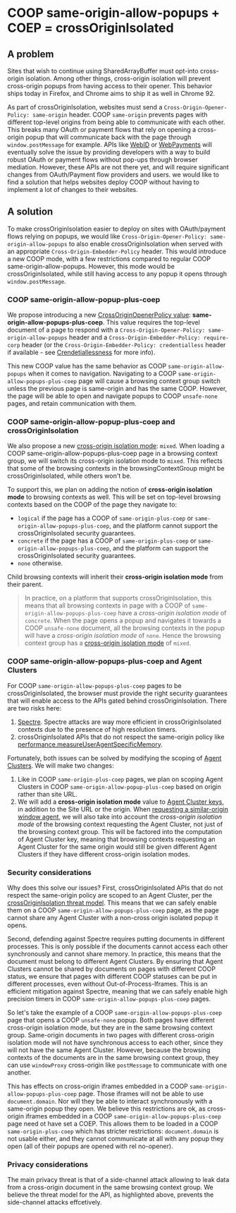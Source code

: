 # COOP same-origin-allow-popups + COEP = crossOriginIsolated

## A problem

Sites that wish to continue using SharedArrayBuffer must opt-into cross-origin isolation. Among other things, cross-origin isolation will prevent cross-origin popups from having access to their opener. This behavior ships today in Firefox, and Chrome aims to ship it as well in Chrome 92.

As part of crossOriginIsolation, websites must send a `Cross-Origin-Opener-Policy: same-origin` header. COOP `same-origin` prevents pages with different top-level origins from being able to communicate with each other. This breaks many OAuth or payment flows that rely on opening a cross-origin popup that will communicate back with the page through `window.postMessage` for example. APIs like [WebID](https://github.com/WICG/WebID/blob/main/README.md) or [WebPayments](https://github.com/w3c/webpayments/blob/gh-pages/proposals/arch2020.md) will eventually solve the issue by providing developers with a way to build robust OAuth or payment flows without pop-ups through browser mediation. However, these APIs are not there yet, and will require significant changes from OAuth/Payment flow providers and users. we would like to find a solution that helps websites deploy COOP without having to implement a lot of changes to their websites.

## A solution

To make crossOriginIsolation easier to deploy on sites with OAuth/payment flows relying on popups, we would like `Cross-Origin-Opener-Policy: same-origin-allow-popups` to also enable crossOriginIsolation when served with an appropriate `Cross-Origin-Embedder-Policy` header. This would introduce a new COOP mode, with a few restrictions compared to regular COOP same-origin-allow-popups. However, this mode would be crossOriginIsolated, while still having access to any popup it opens through `window.postMessage`.

### COOP same-origin-allow-popup-plus-coep

We propose introducing a new [CrossOriginOpenerPolicy value](https://html.spec.whatwg.org/multipage/origin.html#cross-origin-opener-policy-value): **same-origin-allow-popups-plus-coep**. This value requires the top-level document of a page to respond with a `Cross-Origin-Opener-Policy: same-origin-allow-popups` header and a `Cross-Origin-Embedder-Policy: require-corp` header (or the `Cross-Origin-Embedder-Policy: credentialless` header if available - see [Crendetiallessness](https://github.com/mikewest/credentiallessness) for more info).

This new COOP value has the same behavior as COOP `same-origin-allow-popups` when it comes to navigation. Navigating to a COOP `same-origin-allow-popups-plus-coep` page will cause a browsing context group switch unless the previous page is same-origin and has the same COOP. However, the page will be able to open and navigate popups to COOP `unsafe-none` pages, and retain communication with them.

### COOP same-origin-allow-popup-plus-coep and crossOriginIsolation

We also propose a new [cross-origin isolation mode](https://html.spec.whatwg.org/multipage/browsers.html#cross-origin-isolation-mode): `mixed`. When loading a COOP same-origin-allow-popups-plus-coep page in a browsing context group, we will switch its cross-origin isolation mode to `mixed`. This reflects that some of the browsing contexts in the browsingContextGroup might be crossOriginIsolated, while others won't be.

To support this, we plan on adding the notion of **cross-origin isolation mode** to browsing contexts as well. This will be set on top-level browsing contexts based on the COOP of the page they navigate to:
* `logical` if the page has a COOP of `same-origin-plus-coep` or `same-origin-allow-popups-plus-coep`, and the platform cannot support the crossOriginIsolated security guarantees.
* `concrete` if the page has a COOP of `same-origin-plus-coep` or `same-origin-allow-popups-plus-coep`, and the platform can support the crossOriginIsolated security guarantees.
* `none` otherwise.

Child browsing contexts will inherit their **cross-origin isolation mode** from their parent.

> In practice, on a platform that supports crossOriginIsolation, this means that all browsing contexts in page with a COOP of `same-origin-allow-popups-plus-coep` have a *cross-origin isolation mode* of `concrete`. When the page opens a popup and navigates it towards a COOP `unsafe-none` document, all the browsing contexts in the popup will have a *cross-origin isolation mode* of `none`. Hence the browsing context group has a [cross-origin isolation mode](https://html.spec.whatwg.org/multipage/browsers.html#cross-origin-isolation-mode) of `mixed`.

### COOP same-origin-allow-popups-plus-coep and Agent Clusters

For COOP `same-origin-allow-popups-plus-coep` pages to be crossOriginIsolated, the browser must provide the right security guarantees that will enable access to the APIs gated behind crossOriginIsolation. There are two risks here:
1. [Spectre](https://www.w3.org/TR/post-spectre-webdev/). Spectre attacks are way more efficient in crossOriginIsolated contexts due to the presence of high resolution timers.
1. crossOriginIsolated APIs that do not respect the same-origin policy like [performance.measureUserAgentSpecificMemory](https://github.com/WICG/performance-measure-memory).

Fortunately, both issues can be solved by modifying the scoping of [Agent Clusters](https://tc39.es/ecma262/#sec-agent-clusters). We will make two changes:
1. Like in COOP `same-origin-plus-coep` pages, we plan on scoping Agent Clusters in COOP `same-origin-allow-popup-plus-coep` based on origin rather than site URL.
2. We will add a **cross-origin isolation mode** value to [Agent Cluster keys](https://html.spec.whatwg.org/multipage/webappapis.html#agent-cluster-key), in addition to the Site URL or the origin. When [requesting a similar-origin window agent](https://html.spec.whatwg.org/multipage/webappapis.html#obtain-similar-origin-window-agent), we will also take into account the *cross-origin isolation mode* of the browsing context requesting the Agent Cluster, not just of the browsing context group. This will be factored into the computation of Agent Cluster key, meaning that browsing contexts requesting an Agent Cluster for the same origin would still be given different Agent Clusters if they have different cross-origin isolation modes.

### Security considerations

Why does this solve our issues? First, crossOriginIsolated APIs that do not respect the same-origin policy are scoped to an Agent Cluster, per the [crossOriginIsolation threat model](https://arturjanc.com/coi-threat-model.pdf). This means that we can safely enable them on a COOP `same-origin-allow-popups-plus-coep` page, as the page cannot share any Agent Cluster with a non-cross origin isolated popup it opens.

Second, defending against Spectre requires putting documents in different processes. This is only possible if the documents cannot access each other synchronously and cannot share memory. In practice, this means that the document must belong to different Agent Clusters. By ensuring that Agent Clusters cannot be shared by documents on pages with different COOP status, we ensure that pages with different COOP statuses can be put in different processes, even without Out-of-Process-Iframes. This is an efficient mitigation against Spectre, meaning that we can safely enable high precision timers in COOP `same-origin-allow-popups-plus-coep` pages.

So let's take the example of a COOP `same-origin-allow-popups-plus-coep` page that opens a COOP `unsafe-none` popup. Both pages have different cross-origin isolation mode, but they are in the same browsing context group. Same-origin documents in two pages with different cross-origin isolation mode will not have synchronous access to each other, since they will not have the same Agent Cluster. However, because the browsing contexts of the documents are in the same browsing context group, they can use `windowProxy` cross-origin like `postMessage` to communicate with one another.

This has effects on cross-origin iframes embedded in a COOP `same-origin-allow-popups-plus-coep` page. Those iframes will not be able to use `document.domain`. Nor will they be able to interact synchronously with a same-origin popup they open. We believe this restrictions are ok, as cross-origin iframes embedded in a COOP `same-origin-allow-popups-plus-coep` page need ot have set a COEP. This allows them to be loaded in a COOP `same-origin-plus-coep` which has stricter restrictions: `document.domain` is not usable either, and they cannot communicate at all with any popup they open (all of their popups are opened with rel no-opener).

### Privacy considerations

The main privacy threat is that of a side-channel attack allowing to leak data from a cross-origin document in the same browsing context group. We believe the threat model for the API, as highlighted above, prevents the side-channel attacks effcetively.
